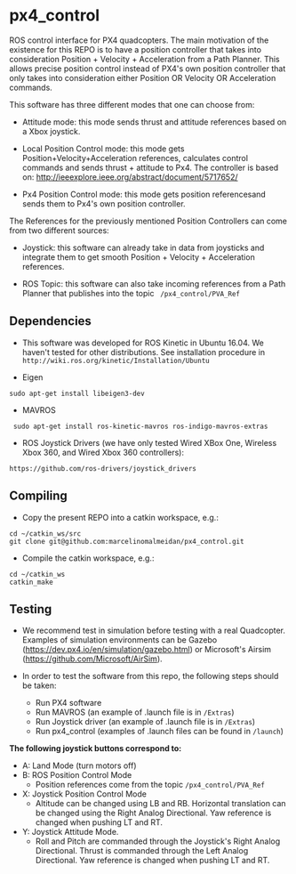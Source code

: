 # px4_control
ROS control interface for PX4 quadcopters. The main motivation of the existence for this REPO is to have a position controller that takes into consideration Position + Velocity + Acceleration from a Path Planner. This allows precise position control instead of PX4's own position controller that only takes into consideration either Position OR Velocity OR Acceleration commands.

This software has three different modes that one can choose from:

- Attitude mode: this mode sends thrust and attitude references based on a Xbox joystick.

- Local Position Control mode: this mode gets Position+Velocity+Acceleration references, calculates control commands and sends thrust + attitude to Px4. The controller is based on:
http://ieeexplore.ieee.org/abstract/document/5717652/

- Px4 Position Control mode: this mode gets position referencesand sends them to Px4's own position controller. 

The References for the previously mentioned Position Controllers can come from two different sources:

- Joystick: this software can already take in data from joysticks and integrate them to get smooth Position + Velocity + Acceleration references.

- ROS Topic: this software can also take incoming references from a Path Planner that publishes into the topic ``` /px4_control/PVA_Ref```

## Dependencies

- This software was developed for ROS Kinetic in Ubuntu 16.04. We haven't tested for other distributions. See installation procedure in ```http://wiki.ros.org/kinetic/Installation/Ubuntu ```

- Eigen

```sudo apt-get install libeigen3-dev ```

- MAVROS

``` sudo apt-get install ros-kinetic-mavros ros-indigo-mavros-extras```

- ROS Joystick Drivers (we have only tested Wired XBox One, Wireless Xbox 360, and Wired Xbox 360 controllers):

```https://github.com/ros-drivers/joystick_drivers```


## Compiling

- Copy the present REPO into a catkin workspace, e.g.:

```
cd ~/catkin_ws/src
git clone git@github.com:marcelinomalmeidan/px4_control.git
```

- Compile the catkin workspace, e.g.:

```
cd ~/catkin_ws
catkin_make
```

## Testing

- We recommend test in simulation before testing with a real Quadcopter. Examples of simulation environments can be Gazebo (https://dev.px4.io/en/simulation/gazebo.html) or Microsoft's Airsim (https://github.com/Microsoft/AirSim).

- In order to test the software from this repo, the following steps should be taken:
	- Run PX4 software
	- Run MAVROS (an example of .launch file is in ```/Extras```)
	- Run Joystick driver (an example of .launch file is in ```/Extras```)
	- Run px4_control (examples of .launch files can be found in ```/launch```)

**The following joystick buttons correspond to:**

* A: Land Mode (turn motors off)
* B: ROS Position Control Mode
	* Position references come from the topic ```/px4_control/PVA_Ref```
* X: Joystick Position Control Mode
	* Altitude can be changed using LB and RB. Horizontal translation can be changed using the Right Analog Directional. Yaw reference is changed when pushing LT and RT.
* Y: Joystick Attitude Mode.
	* Roll and Pitch are commanded through the Joystick's Right Analog Directional. Thrust is commanded through the Left Analog Directional. Yaw reference is changed when pushing LT and RT.
